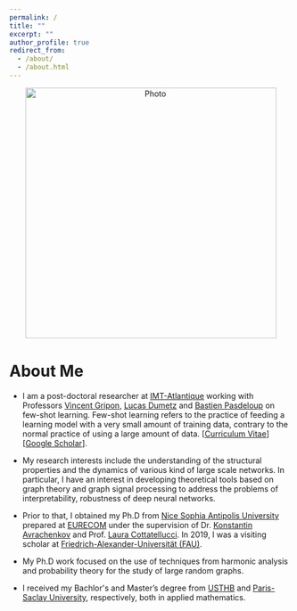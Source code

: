 ```yaml
---
permalink: /
title: ""
excerpt: ""
author_profile: true
redirect_from: 
  - /about/
  - /about.html
---
```


<p align="center">
  <img src="https://mouniahamidouche.github.io/files/mounia1.jpg?raw=true" alt="Photo" style="width: 450px;"/> 
</p>

# About Me 
* I am a post-doctoral researcher at [IMT-Atlantique](https://www.imt-atlantique.fr/fr) working with Professors [Vincent Gripon](http://www.vincent-gripon.com), [Lucas Dumetz](https://www.imt-atlantique.fr/en/person/lucas-drumetz) and [Bastien Pasdeloup](https://scholar.google.fr/citations?user=dKOgoG4AAAAJ&hl=en) on few-shot learning. Few-shot learning refers to the practice of feeding a learning model with a very small amount of training data, contrary to the normal practice of using a large amount of data. [[Curriculum Vitae](http://mouniahamidouche.github.io/files/mounia_cv.pdf)] [[Google Scholar](https://scholar.google.com/citations?user=mMEdVfoAAAAJ&hl=en)].

* My research interests include the understanding of the structural properties and the dynamics of various kind of large scale networks. In particular, I have an interest in developing theoretical tools based on graph theory and graph signal processing to address the problems of interpretability, robustness of deep neural networks. 

 * Prior to that, I obtained my Ph.D  from [Nice Sophia Antipolis University](http://unice.fr/en) prepared at [EURECOM](http://www.eurecom.fr/fr) under the supervision of Dr. [Konstantin Avrachenkov](https://www-sop.inria.fr/members/Konstantin.Avratchenkov/me.html) and Prof. [Laura Cottatellucci](http://www.eurecom.fr/fr/people/cottatellucci-laura). In 2019, I was a visiting scholar at [Friedrich-Alexander-Universität (FAU)](https://www.fau.eu).
 

* My Ph.D work focused on the use of techniques from harmonic analysis and probability theory for the study of large random graphs. 


* I received my Bachlor's and Master’s degree from [USTHB](https://www.usthb.dz/en#slider) and [Paris-Saclay University](https://www.universite-paris-saclay.fr), respectively, both in applied mathematics.












